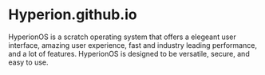 # Hyperion.github.io
HyperionOS is a scratch operating system that offers a elegeant user interface, amazing user experience, fast and industry leading performance, and a lot of features. HyperionOS is designed to be versatile, secure, and easy to use.
